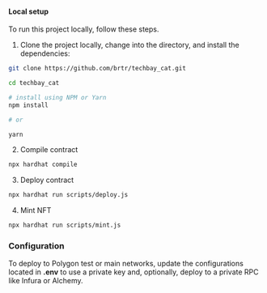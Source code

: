 #### Local setup

To run this project locally, follow these steps.

1. Clone the project locally, change into the directory, and install the dependencies:

```sh
git clone https://github.com/brtr/techbay_cat.git

cd techbay_cat

# install using NPM or Yarn
npm install

# or

yarn
```

2. Compile contract

```sh
npx hardhat compile
```

3. Deploy contract

```sh
npx hardhat run scripts/deploy.js
```

4. Mint NFT

```sh
npx hardhat run scripts/mint.js
```

### Configuration
To deploy to Polygon test or main networks, update the configurations located in __.env__ to use a private key and, optionally, deploy to a private RPC like Infura or Alchemy.


